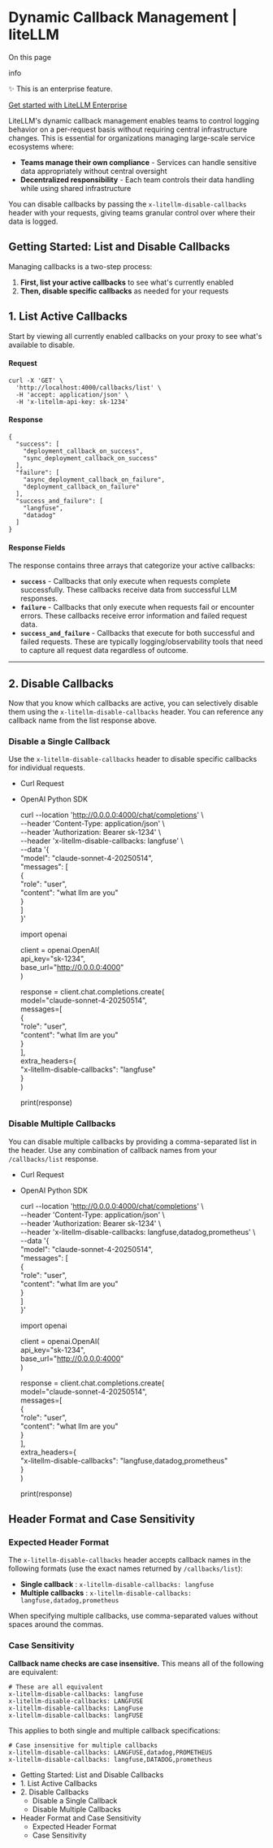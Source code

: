# Dynamic Callback Management | liteLLM

On this page

info

✨ This is an enterprise feature.

[Get started with LiteLLM Enterprise](https://www.litellm.ai/enterprise)

LiteLLM's dynamic callback management enables teams to control logging behavior on a per-request basis without requiring central infrastructure changes. This is essential for organizations managing large-scale service ecosystems where:

  * **Teams manage their own compliance** \- Services can handle sensitive data appropriately without central oversight
  * **Decentralized responsibility** \- Each team controls their data handling while using shared infrastructure

You can disable callbacks by passing the `x-litellm-disable-callbacks` header with your requests, giving teams granular control over where their data is logged.

## Getting Started: List and Disable Callbacks​

Managing callbacks is a two-step process:

  1. **First, list your active callbacks** to see what's currently enabled
  2. **Then, disable specific callbacks** as needed for your requests

## 1\. List Active Callbacks​

Start by viewing all currently enabled callbacks on your proxy to see what's available to disable.

#### Request​
    
    
    curl -X 'GET' \  
      'http://localhost:4000/callbacks/list' \  
      -H 'accept: application/json' \  
      -H 'x-litellm-api-key: sk-1234'  
    

#### Response​
    
    
    {  
      "success": [  
        "deployment_callback_on_success",  
        "sync_deployment_callback_on_success"  
      ],  
      "failure": [  
        "async_deployment_callback_on_failure",  
        "deployment_callback_on_failure"  
      ],  
      "success_and_failure": [  
        "langfuse",  
        "datadog"  
      ]  
    }  
    

#### Response Fields​

The response contains three arrays that categorize your active callbacks:

  * **`success`** \- Callbacks that only execute when requests complete successfully. These callbacks receive data from successful LLM responses.
  * **`failure`** \- Callbacks that only execute when requests fail or encounter errors. These callbacks receive error information and failed request data.
  * **`success_and_failure`** \- Callbacks that execute for both successful and failed requests. These are typically logging/observability tools that need to capture all request data regardless of outcome.

* * *

## 2\. Disable Callbacks​

Now that you know which callbacks are active, you can selectively disable them using the `x-litellm-disable-callbacks` header. You can reference any callback name from the list response above.

### Disable a Single Callback​

Use the `x-litellm-disable-callbacks` header to disable specific callbacks for individual requests.

  * Curl Request
  * OpenAI Python SDK

    
    
    curl --location 'http://0.0.0.0:4000/chat/completions' \  
        --header 'Content-Type: application/json' \  
        --header 'Authorization: Bearer sk-1234' \  
        --header 'x-litellm-disable-callbacks: langfuse' \  
        --data '{  
        "model": "claude-sonnet-4-20250514",  
        "messages": [  
            {  
            "role": "user",  
            "content": "what llm are you"  
            }  
        ]  
    }'  
    
    
    
    import openai  
      
    client = openai.OpenAI(  
        api_key="sk-1234",  
        base_url="http://0.0.0.0:4000"  
    )  
      
    response = client.chat.completions.create(  
        model="claude-sonnet-4-20250514",  
        messages=[  
            {  
                "role": "user",  
                "content": "what llm are you"  
            }  
        ],  
        extra_headers={  
            "x-litellm-disable-callbacks": "langfuse"  
        }  
    )  
      
    print(response)  
    

### Disable Multiple Callbacks​

You can disable multiple callbacks by providing a comma-separated list in the header. Use any combination of callback names from your `/callbacks/list` response.

  * Curl Request
  * OpenAI Python SDK

    
    
    curl --location 'http://0.0.0.0:4000/chat/completions' \  
        --header 'Content-Type: application/json' \  
        --header 'Authorization: Bearer sk-1234' \  
        --header 'x-litellm-disable-callbacks: langfuse,datadog,prometheus' \  
        --data '{  
        "model": "claude-sonnet-4-20250514",  
        "messages": [  
            {  
            "role": "user",  
            "content": "what llm are you"  
            }  
        ]  
    }'  
    
    
    
    import openai  
      
    client = openai.OpenAI(  
        api_key="sk-1234",  
        base_url="http://0.0.0.0:4000"  
    )  
      
    response = client.chat.completions.create(  
        model="claude-sonnet-4-20250514",  
        messages=[  
            {  
                "role": "user",  
                "content": "what llm are you"  
            }  
        ],  
        extra_headers={  
            "x-litellm-disable-callbacks": "langfuse,datadog,prometheus"  
        }  
    )  
      
    print(response)  
    

## Header Format and Case Sensitivity​

### Expected Header Format​

The `x-litellm-disable-callbacks` header accepts callback names in the following formats (use the exact names returned by `/callbacks/list`):

  * **Single callback** : `x-litellm-disable-callbacks: langfuse`
  * **Multiple callbacks** : `x-litellm-disable-callbacks: langfuse,datadog,prometheus`

When specifying multiple callbacks, use comma-separated values without spaces around the commas.

### Case Sensitivity​

**Callback name checks are case insensitive.** This means all of the following are equivalent:
    
    
    # These are all equivalent  
    x-litellm-disable-callbacks: langfuse  
    x-litellm-disable-callbacks: LANGFUSE    
    x-litellm-disable-callbacks: LangFuse  
    x-litellm-disable-callbacks: langFUSE  
    

This applies to both single and multiple callback specifications:
    
    
    # Case insensitive for multiple callbacks  
    x-litellm-disable-callbacks: LANGFUSE,datadog,PROMETHEUS  
    x-litellm-disable-callbacks: langfuse,DATADOG,prometheus  
    

  * Getting Started: List and Disable Callbacks
  * 1\. List Active Callbacks
  * 2\. Disable Callbacks
    * Disable a Single Callback
    * Disable Multiple Callbacks
  * Header Format and Case Sensitivity
    * Expected Header Format
    * Case Sensitivity